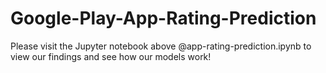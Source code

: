 # Google-Play-App-Rating-Prediction


Please visit the Jupyter notebook above @app-rating-prediction.ipynb to view our findings and see how our models work!
